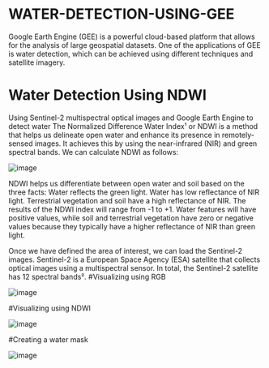 # WATER-DETECTION-USING-GEE
Google Earth Engine (GEE) is a powerful cloud-based platform that allows for the analysis of large geospatial datasets. One of the applications of GEE is water detection, which can be achieved using different techniques and satellite imagery.
# Water Detection Using NDWI 
Using Sentinel-2 multispectral optical images and Google Earth Engine to detect water The Normalized Difference Water Index¹ or NDWI is a method that helps us delineate open water and enhance its presence in remotely-sensed images. It achieves this by using the near-infrared (NIR) and green spectral bands. We can calculate NDWI as follows:

![image](https://user-images.githubusercontent.com/97274882/230666582-1453aa8f-3cff-4d51-85d3-9a1befb96d32.png)
 
NDWI helps us differentiate between open water and soil based on the three facts:
Water reflects the green light.
Water has low reflectance of NIR light.
Terrestrial vegetation and soil have a high reflectance of NIR.
The results of the NDWI index will range from -1 to +1. Water features will have positive values, while soil and terrestrial vegetation have zero or negative values because they typically have a higher reflectance of NIR than green light.
  
  Once we have defined the area of interest, we can load the Sentinel-2 images. Sentinel-2 is a European Space Agency (ESA) satellite that collects optical images using a multispectral sensor. In total, the Sentinel-2 satellite has 12 spectral bands².
  #Visualizing using RGB
 
 ![image](https://user-images.githubusercontent.com/97274882/230715092-07f78fe1-8194-4c6f-8467-107dc690e799.png)
 
 #Visualizing using NDWI
 
 ![image](https://user-images.githubusercontent.com/97274882/230715147-547625a5-bb29-4695-912c-57a9234e857f.png)

#Creating a water mask

![image](https://user-images.githubusercontent.com/97274882/230715161-def9f941-58a6-492f-ad2b-7d7796ef59df.png)

